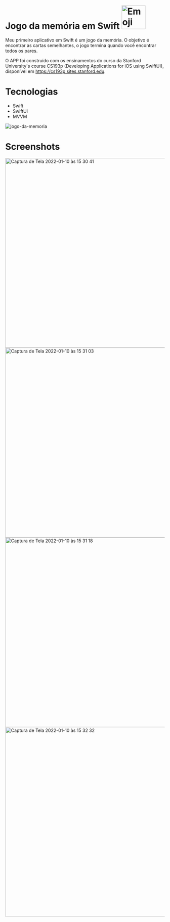 # Jogo da memória em Swift <img width="75" alt="Emoji" src="https://user-images.githubusercontent.com/31116694/148824721-6eb57ebd-c232-457d-b98c-f778c64fa240.png">

Meu primeiro aplicativo em Swift é um jogo da memória. O objetivo é encontrar as cartas semelhantes, o jogo termina quando você encontrar todos os pares. 

O APP foi construído com os ensinamentos do curso da Stanford University's course CS193p (Developing Applications for iOS using SwiftUI), disponível em
https://cs193p.sites.stanford.edu. 

# Tecnologias
* Swift
* SwiftUI
* MVVM

![jogo-da-memoria](https://user-images.githubusercontent.com/31116694/148823467-1843990b-b29d-4bec-82d2-86edca37e3a8.gif)

# Screenshots

<img width="600" alt="Captura de Tela 2022-01-10 às 15 30 41" src="https://user-images.githubusercontent.com/31116694/148819577-449c02e7-14aa-447a-ac58-92b975eef0ee.png"> 

<img width="600" alt="Captura de Tela 2022-01-10 às 15 31 03" src="https://user-images.githubusercontent.com/31116694/148819831-403c6a0d-88db-4697-8eda-cf86681fbf03.png">
<img width="600" alt="Captura de Tela 2022-01-10 às 15 31 18" src="https://user-images.githubusercontent.com/31116694/148819854-5c37fbe6-a92e-48d1-9568-18431a9bc5d5.png">
<img width="600" alt="Captura de Tela 2022-01-10 às 15 32 32" src="https://user-images.githubusercontent.com/31116694/148819864-acbb3f07-e8e0-4ea1-9901-5d00f500b7fc.png">


